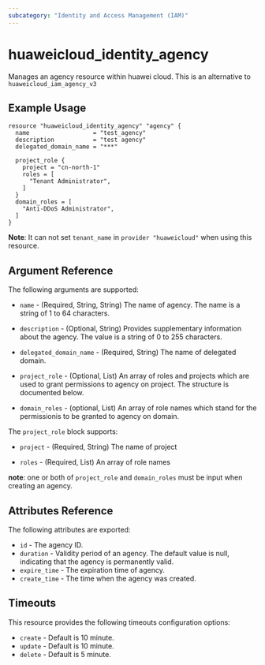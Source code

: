 ```yaml
---
subcategory: "Identity and Access Management (IAM)"
---
```


# huaweicloud\_identity\_agency

Manages an agency resource within huawei cloud.
This is an alternative to `huaweicloud_iam_agency_v3`

## Example Usage

```hcl
resource "huaweicloud_identity_agency" "agency" {
  name                  = "test_agency"
  description           = "test agency"
  delegated_domain_name = "***"

  project_role {
    project = "cn-north-1"
    roles = [
      "Tenant Administrator",
    ]
  }
  domain_roles = [
    "Anti-DDoS Administrator",
  ]
}
```

**Note**: It can not set `tenant_name` in `provider "huaweicloud"` when
   using this resource.

## Argument Reference

The following arguments are supported:

* `name` - (Required, String, String) The name of agency. The name is a string of 1 to 64
    characters.

* `description` - (Optional, String) Provides supplementary information about the
    agency. The value is a string of 0 to 255 characters.

* `delegated_domain_name` - (Required, String) The name of delegated domain.

* `project_role` - (Optional, List) An array of roles and projects which are used to
    grant permissions to agency on project. The structure is documented below.

* `domain_roles` - (optional, List) An array of role names which stand for the
    permissionis to be granted to agency on domain.

The `project_role` block supports:

* `project` - (Required, String) The name of project

* `roles` - (Required, List) An array of role names

**note**:
    one or both of `project_role` and `domain_roles` must be input when
creating an agency.

## Attributes Reference

The following attributes are exported:

* `id` - The agency ID.
* `duration` - Validity period of an agency. The default value is null,
    indicating that the agency is permanently valid.
* `expire_time` - The expiration time of agency.
* `create_time` - The time when the agency was created.

## Timeouts
This resource provides the following timeouts configuration options:
- `create` - Default is 10 minute.
- `update` - Default is 10 minute.
- `delete` - Default is 5 minute.